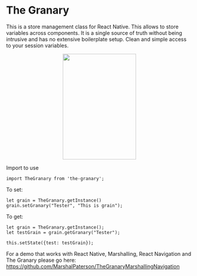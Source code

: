 # The Granary
This is a store management class for React Native. This allows to store variables across components. It is a single source of truth without being intrusive and has no extensive boilerplate setup. Clean and simple access to your session variables. 
<p align="center">
  <img width="198" height="286" src="https://github.com/MarshalPaterson/the-granary/blob/master/assets/TheGranary.png?raw=true">
</p>
Import to use

```
import TheGranary from 'the-granary';
```

To set:

```
let grain = TheGranary.getInstance()
grain.setGranary("Tester", "This is grain");
```

To get:

```
let grain = TheGranary.getInstance();
let testGrain = grain.getGranary("Tester");

this.setState({test: testGrain});
```

For a demo that works with React Native, Marshalling, React Navigation and The Granary please go here: https://github.com/MarshalPaterson/TheGranaryMarshallingNavigation
